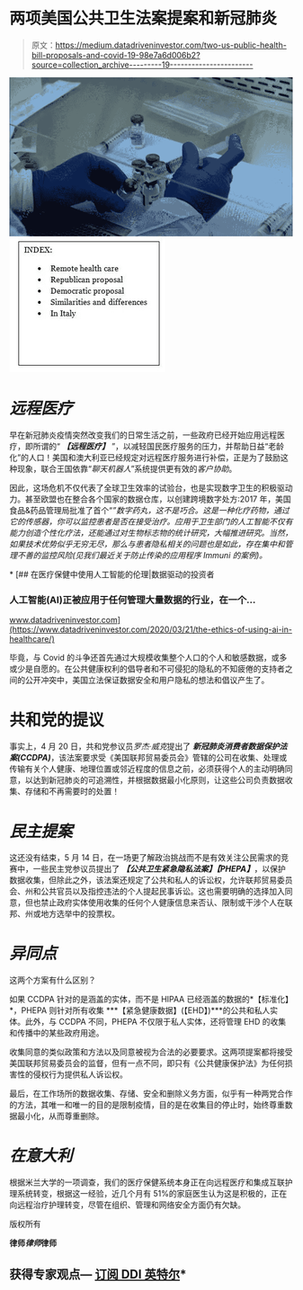 # 两项美国公共卫生法案提案和新冠肺炎

> 原文：<https://medium.datadriveninvestor.com/two-us-public-health-bill-proposals-and-covid-19-98e7a6d006b2?source=collection_archive---------19----------------------->

![](img/b981f9f2ee99ee47db5b9d5e701ef843.png)![](img/14e38343dc96bd5f336e00f7abcd432e.png)

# *远程医疗*

早在新冠肺炎疫情突然改变我们的日常生活之前，一些政府已经开始应用远程医疗，即所谓的“ ***【远程医疗】*** ”，以减轻国民医疗服务的压力，并帮助日益“老龄化”的人口！美国和澳大利亚已经规定对远程医疗服务进行补偿，正是为了鼓励这种现象，联合王国依靠“*聊天机器人*”系统提供更有效的*客户协助*。

因此，这场危机不仅代表了全球卫生效率的试验台，也是实现数字卫生的积极驱动力。甚至欧盟也在整合各个国家的数据仓库，以创建跨境数字处方:2017 年，美国食品&药品管理局批准了首个“*”数字药丸，这不是巧合。这是一种化疗药物，通过它的传感器，你可以监控患者是否在接受治疗。应用于卫生部门的人工智能不仅有能力创造个性化疗法，还能通过对生物标志物的统计研究，大幅推进研究。当然，如果技术优势似乎无穷无尽，那么与患者隐私相关的问题也是如此，存在集中和管理不善的监控风险(见我们最近关于防止传染的应用程序 Immuni 的案例)。*

*[](https://www.datadriveninvestor.com/2020/03/21/the-ethics-of-using-ai-in-healthcare/) [## 在医疗保健中使用人工智能的伦理|数据驱动的投资者

### 人工智能(AI)正被应用于任何管理大量数据的行业，在一个…

www.datadriveninvestor.com](https://www.datadriveninvestor.com/2020/03/21/the-ethics-of-using-ai-in-healthcare/) 

毕竟，与 Covid 的斗争还首先通过大规模收集整个人口的个人和敏感数据，或多或少是自愿的。在公共健康权利的倡导者和不可侵犯的隐私的不知疲倦的支持者之间的公开冲突中，美国立法保证数据安全和用户隐私的想法和倡议产生了。

# 共和党的提议

事实上，4 月 20 日，共和党参议员*罗杰·威克*提出了 ***新冠肺炎消费者数据保护法案(CCDPA)***，该法案要求受《美国联邦贸易委员会》管辖的公司在收集、处理或传输有关个人健康、地理位置或邻近程度的信息之前，必须获得个人的主动明确同意，以达到新冠肺炎的可追溯性，并根据数据最小化原则，让这些公司负责数据收集、存储和不再需要时的处置！

# *民主提案*

这还没有结束，5 月 14 日，在一场更了解政治挑战而不是有效关注公民需求的竞赛中，一些民主党参议员提出了 ***【公共卫生紧急隐私法案】【PHEPA】***，以保护数据收集，但除此之外，该法案还规定了公共和私人的诉讼权，允许联邦贸易委员会、州和公共官员以及指控违法的个人提起民事诉讼。这也需要明确的选择加入同意，但也禁止政府实体使用收集的任何个人健康信息来否认、限制或干涉个人在联邦、州或地方选举中的投票权。

# *异同点*

这两个方案有什么区别？

如果 CCDPA 针对的是涵盖的实体，而不是 HIPAA 已经涵盖的数据的*【标准化】*，PHEPA 则针对所有收集 ***【紧急健康数据】(【EHD】)***的公共和私人实体。此外，与 CCDPA 不同，PHEPA 不仅限于私人实体，还将管理 EHD 的收集和传播中的某些政府用途。

收集同意的类似政策和方法以及同意被视为合法的必要要求。这两项提案都将接受美国联邦贸易委员会的监督，但有一点不同，即只有《公共健康保护法》为任何损害性的侵权行为提供私人诉讼权。

最后，在工作场所的数据收集、存储、安全和删除义务方面，似乎有一种两党合作的方法，其唯一和唯一的目的是限制疫情，目的是在收集目的停止时，始终尊重数据最小化，从而尊重删除。

# *在意大利*

根据米兰大学的一项调查，我们的医疗保健系统本身正在向远程医疗和集成互联护理系统转变，根据这一经验，近几个月有 51%的家庭医生认为这是积极的，正在向远程治疗护理转变，尽管在组织、管理和网络安全方面仍有欠缺。

版权所有

**律师*律师*律师**

## 获得专家观点— [订阅 DDI 英特尔](https://datadriveninvestor.com/ddi-intel)*
